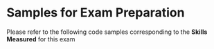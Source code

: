 # Samples for Exam Preparation

Please refer to the following code samples corresponding to the **Skills Measured** for this exam
